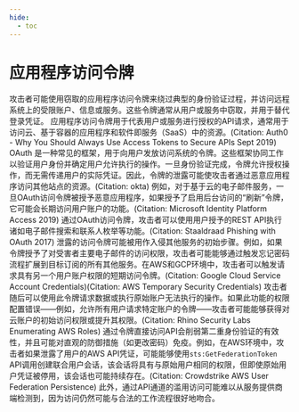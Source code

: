 ```yaml
---
hide:
  - toc
---
```


# 应用程序访问令牌

攻击者可能使用窃取的应用程序访问令牌来绕过典型的身份验证过程，并访问远程系统上的受限账户、信息或服务。这些令牌通常从用户或服务中窃取，并用于替代登录凭证。  应用程序访问令牌用于代表用户或服务进行授权的API请求，通常用于访问云、基于容器的应用程序和软件即服务（SaaS）中的资源。(Citation: Auth0 - Why You Should Always Use Access Tokens to Secure APIs Sept 2019)   OAuth 是一种常见的框架，用于向用户发放访问系统的令牌。这些框架协同工作以验证用户身份并确定用户允许执行的操作。一旦身份验证完成，令牌允许授权操作，而无需传递用户的实际凭证。因此，令牌的泄露可能使攻击者通过恶意应用程序访问其他站点的资源。(Citation: okta)  例如，对于基于云的电子邮件服务，一旦OAuth访问令牌被授予恶意应用程序，如果授予了启用后台访问的“刷新”令牌，它可能会长期访问用户账户的功能。(Citation: Microsoft Identity Platform Access 2019) 通过OAuth访问令牌，攻击者可以使用用户授予的REST API执行诸如电子邮件搜索和联系人枚举等功能。(Citation: Staaldraad Phishing with OAuth 2017)  泄露的访问令牌可能被用作入侵其他服务的初始步骤。例如，如果令牌授予了对受害者主要电子邮件的访问权限，攻击者可能能够通过触发忘记密码流程扩展到目标订阅的所有其他服务。在AWS和GCP环境中，攻击者可以触发请求具有另一个用户账户权限的短期访问令牌。(Citation: Google Cloud Service Account Credentials)(Citation: AWS Temporary Security Credentials) 攻击者随后可以使用此令牌请求数据或执行原始账户无法执行的操作。如果此功能的权限配置错误——例如，允许所有用户请求特定账户的令牌——攻击者可能能够获得对云账户的初始访问权限或提升其权限。(Citation: Rhino Security Labs Enumerating AWS Roles)  通过令牌直接访问API会削弱第二重身份验证的有效性，并且可能对直观的防御措施（如更改密码）免疫。例如，在AWS环境中，攻击者如果泄露了用户的AWS API凭证，可能能够使用`sts:GetFederationToken` API调用创建联合用户会话，该会话将具有与原始用户相同的权限，但即使原始用户凭证被停用，该会话也可能持续存在。(Citation: Crowdstrike AWS User Federation Persistence) 此外，通过API通道的滥用访问可能难以从服务提供商端检测到，因为访问仍然可能与合法的工作流程很好地吻合。
